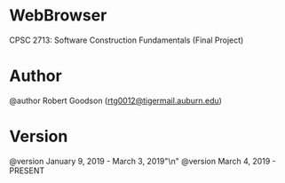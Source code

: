 # WebBrowser
CPSC 2713: Software Construction Fundamentals (Final Project)

# Author
@author Robert Goodson (rtg0012@tigermail.auburn.edu)

# Version
@version January 9, 2019 - March 3, 2019"\n"
@version March 4, 2019 - PRESENT
